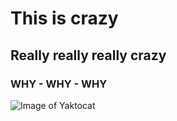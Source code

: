 # This is crazy

## Really really really crazy

### WHY - WHY - WHY

![Image of Yaktocat](https://octodex.github.com/images/yaktocat.png)
